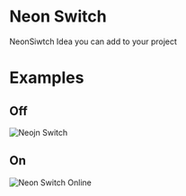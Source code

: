 # Neon Switch
NeonSiwtch Idea you can add to your project

# Examples
## Off
![Neojn Switch](https://github.com/rifqanzalbina/animationwebcollection/assets/124742008/ba1107df-c00a-48e9-bba0-2f6b88cddb82)
## On
![Neon Switch Online](https://github.com/rifqanzalbina/animationwebcollection/assets/124742008/82fa99af-82b2-4aec-8e09-f31c77be5e93)
